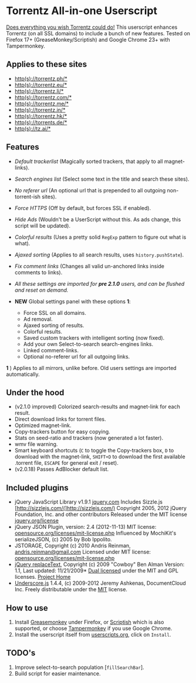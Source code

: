 Torrentz All-in-one Userscript
==============================

[Does everything you wish Torrentz could do!](http://userscripts.org/scripts/show/125001)
This userscript enhances Torrentz (on all SSL domains) to include a bunch of new features. Tested on Firefox 17+ (GreaseMonkey/Scriptish) and Google Chrome 23+ with Tampermonkey.

Applies to these sites
----------------------

* [http(s)://torrentz.ph/*](https://torrentz.ph/)
* [http(s)://torrentz.eu/*](https://torrentz.eu/)
* [http(s)://torrentz.li/*](https://torrentz.li/)
* [http(s)://torrentz.com/*](https://torrentz.com/)
* [http(s)://torrentz.me/*](https://torrentz.me/)
* [http(s)://torrentz.in/*](https://torrentz.in/)
* [http(s)://torrentz.hk/*](https://torrentz.hk/)
* [http(s)://torrents.de/*](https://torrents.de/)
* [http(s)://tz.ai/*](https://tz.ai/)

Features
--------

* _Default trackerlist_ (Magically sorted trackers, that apply to all magnet-links).
* _Search engines list_ (Select some text in the title and search these sites).
* _No referer url_ (An optional url that is prepended to all outgoing non-torrent-ish sites).
* _Force HTTPS_ (Off by default, but forces SSL if enabled).
* _Hide Ads_ (Wouldn't be a UserScript without this. As ads change, this script will be updated).
* _Colorful results_ (Uses a pretty solid `RegExp` pattern to figure out what is what).
* _Ajaxed sorting_  (Applies to all search results, uses `history.pushState`).
* _Fix comment links_ (Changes all valid un-anchored links inside comments to links).
* _All these settings are imported for **pre 2.1.0** users, and can be flushed and reset on demand._

* __NEW__ Global settings panel with these options **1**:
    * Force SSL on all domains.
    * Ad removal.
    * Ajaxed sorting of results.
    * Colorful results.
    * Saved custom trackers with intelligent sorting (now fixed).
    * Add your own Select-to-search search-engines links.
    * Linked comment-links.
    * Optional no-referer url for all outgoing links.

**1** ) Applies to all mirrors, unlike before. Old users settings are imported automatically.

Under the hood
----------------

* (v2.1.0 improved) Colorized search-results and magnet-link for each result.
* Direct download links for torrent files.
* Optimized magnet-link.
* Copy-trackers button for easy copying.
* Stats on seed-ratio and trackers (now generated a lot faster).
* wmv file warning.
* Smart keyboard shortcuts (`C` to toggle the Copy-trackers box, `D` to download with the magnet-link, `SHIFT+D` to download the first available .torrent file, `ESCAPE` for general exit / reset).
* (v2.0.18) Passes AdBlocker default list.

Included plugins
----------------
* jQuery JavaScript Library v1.9.1
  [jquery.com](http://jquery.com/)
  Includes Sizzle.js
  [http://sizzlejs.com/(]http://sizzlejs.com/)
  Copyright 2005, 2012 jQuery Foundation, Inc. and other contributors
  Released under the MIT license
  [jquery.org/license](http://jquery.org/license)
* jQuery JSON Plugin, version: 2.4 (2012-11-13)
  MIT license: [opensource.org/licenses/mit-license.php](http://www.opensource.org/licenses/mit-license.php)
  Influenced by MochiKit's serializeJSON, (c) 2005 by Bob Ippolito.
* JSTORAGE, Copyright (c) 2010 Andris Reinman, andris.reinman@gmail.com
  Licensed under MIT license: [opensource.org/licenses/mit-license.php](http://www.opensource.org/licenses/mit-license.php)
* [jQuery replaceText](http://github.com/cowboy/jquery-replacetext/), Copyright (c) 2009 "Cowboy" Ben Alman
  Version: 1.1, Last updated: 11/21/2009*
  [Dual licensed](http://benalman.com/about/license/) under the MIT and GPL licenses.
  [Project Home](http://benalman.com/projects/jquery-replacetext-plugin/)
* [Underscore.js](http://underscorejs.org/) 1.4.4, (c) 2009-2012 Jeremy Ashkenas, DocumentCloud Inc.
  Freely distributable under the [MIT](http://www.opensource.org/licenses/mit-license.php) license.

How to use
----------

1. Install [Greasemonkey](https://addons.mozilla.org/en-US/firefox/addon/greasemonkey/) under Firefox, or [Scriptish](https://addons.mozilla.org/en-US/firefox/addon/scriptish/) which is also supported, or choose [Tampermonkey](https://chrome.google.com/webstore/detail/dhdgffkkebhmkfjojejmpbldmpobfkfo) if you use Google Chrome.
2. Install the userscript itself from [userscripts.org](http://userscripts.org/scripts/show/125001), click on `Install`.

TODO's
----------

1. Improve select-to-search population [`fillSearchBar`].
2. Build script for easier maintenance.

